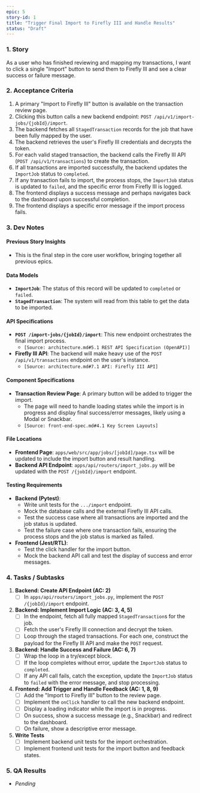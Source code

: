 ```yaml
---
epic: 5
story-id: 1
title: "Trigger Final Import to Firefly III and Handle Results"
status: "Draft"
---
```


### 1. Story

As a user who has finished reviewing and mapping my transactions, I want to click a single "Import" button to send them to Firefly III and see a clear success or failure message.

### 2. Acceptance Criteria

1.  A primary "Import to Firefly III" button is available on the transaction review page.
2.  Clicking this button calls a new backend endpoint: `POST /api/v1/import-jobs/{jobId}/import`.
3.  The backend fetches all `StagedTransaction` records for the job that have been fully mapped by the user.
4.  The backend retrieves the user's Firefly III credentials and decrypts the token.
5.  For each valid staged transaction, the backend calls the Firefly III API (`POST /api/v1/transactions`) to create the transaction.
6.  If all transactions are imported successfully, the backend updates the `ImportJob` status to `completed`.
7.  If any transaction fails to import, the process stops, the `ImportJob` status is updated to `failed`, and the specific error from Firefly III is logged.
8.  The frontend displays a success message and perhaps navigates back to the dashboard upon successful completion.
9.  The frontend displays a specific error message if the import process fails.

### 3. Dev Notes

#### Previous Story Insights
*   This is the final step in the core user workflow, bringing together all previous epics.

#### Data Models
*   **`ImportJob`**: The status of this record will be updated to `completed` or `failed`.
*   **`StagedTransaction`**: The system will read from this table to get the data to be imported.

#### API Specifications
*   **`POST /import-jobs/{jobId}/import`**: This new endpoint orchestrates the final import process.
    *   `[Source: architecture.md#5.1 REST API Specification (OpenAPI)]`
*   **Firefly III API**: The backend will make heavy use of the `POST /api/v1/transactions` endpoint on the user's instance.
    *   `[Source: architecture.md#7.1 API: Firefly III API]`

#### Component Specifications
*   **Transaction Review Page**: A primary button will be added to trigger the import.
    *   The page will need to handle loading states while the import is in progress and display final success/error messages, likely using a Modal or Snackbar.
    *   `[Source: front-end-spec.md#4.1 Key Screen Layouts]`

#### File Locations
*   **Frontend Page**: `apps/web/src/app/jobs/[jobId]/page.tsx` will be updated to include the import button and result handling.
*   **Backend API Endpoint**: `apps/api/routers/import_jobs.py` will be updated with the `POST /{jobId}/import` endpoint.

#### Testing Requirements
*   **Backend (Pytest)**:
    *   Write unit tests for the `.../import` endpoint.
    *   Mock the database calls and the external Firefly III API calls.
    *   Test the success case where all transactions are imported and the job status is updated.
    *   Test the failure case where one transaction fails, ensuring the process stops and the job status is marked as failed.
*   **Frontend (Jest/RTL)**:
    *   Test the click handler for the import button.
    *   Mock the backend API call and test the display of success and error messages.

### 4. Tasks / Subtasks

1.  **Backend: Create API Endpoint (AC: 2)**
    *   [ ] In `apps/api/routers/import_jobs.py`, implement the `POST /{jobId}/import` endpoint.
2.  **Backend: Implement Import Logic (AC: 3, 4, 5)**
    *   [ ] In the endpoint, fetch all fully mapped `StagedTransaction`s for the job.
    *   [ ] Fetch the user's Firefly III connection and decrypt the token.
    *   [ ] Loop through the staged transactions. For each one, construct the payload for the Firefly III API and make the `POST` request.
3.  **Backend: Handle Success and Failure (AC: 6, 7)**
    *   [ ] Wrap the loop in a try/except block.
    *   [ ] If the loop completes without error, update the `ImportJob` status to `completed`.
    *   [ ] If any API call fails, catch the exception, update the `ImportJob` status to `failed` with the error message, and stop processing.
4.  **Frontend: Add Trigger and Handle Feedback (AC: 1, 8, 9)**
    *   [ ] Add the "Import to Firefly III" button to the review page.
    *   [ ] Implement the `onClick` handler to call the new backend endpoint.
    *   [ ] Display a loading indicator while the import is in progress.
    *   [ ] On success, show a success message (e.g., Snackbar) and redirect to the dashboard.
    *   [ ] On failure, show a descriptive error message.
5.  **Write Tests**
    *   [ ] Implement backend unit tests for the import orchestration.
    *   [ ] Implement frontend unit tests for the import button and feedback states.

### 5. QA Results
*   *Pending*
